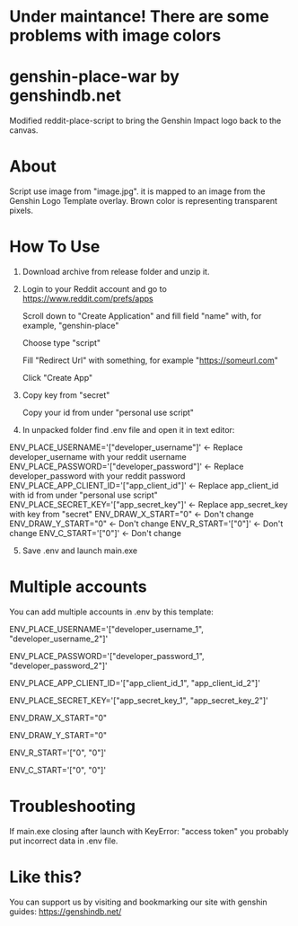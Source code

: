 # Under maintance! There are some problems with image colors

# genshin-place-war by genshindb.net
Modified reddit-place-script to bring the Genshin Impact logo back to the canvas.

# About
Script use image from "image.jpg". it is mapped to an image from the Genshin Logo Template overlay. Brown color is representing transparent pixels.

# How To Use
1. Download archive from release folder and unzip it.
2. Login to your Reddit account and go to
   https://www.reddit.com/prefs/apps
   
   Scroll down to "Create Application" and fill field "name" with, for example, "genshin-place"
   
   Choose type "script"
   
   Fill "Redirect Url" with something, for example "https://someurl.com"
   
   Click "Create App"
   
3. Copy key from "secret"

   Copy your id from under "personal use script"
   
4. In unpacked folder find .env file and open it in text editor:

ENV_PLACE_USERNAME='["developer_username"]'       <- Replace developer_username with your reddit username
ENV_PLACE_PASSWORD='["developer_password"]'       <- Replace developer_password with your reddit password
ENV_PLACE_APP_CLIENT_ID='["app_client_id"]'       <- Replace app_client_id with id from under "personal use script"
ENV_PLACE_SECRET_KEY='["app_secret_key"]'         <- Replace app_secret_key with key from "secret"
ENV_DRAW_X_START="0"                              <- Don't change
ENV_DRAW_Y_START="0"                              <- Don't change
ENV_R_START='["0"]'                               <- Don't change
ENV_C_START='["0"]'                               <- Don't change

5. Save .env and launch main.exe

# Multiple accounts
You can add multiple accounts in .env by this template:

ENV_PLACE_USERNAME='["developer_username_1", "developer_username_2"]'

ENV_PLACE_PASSWORD='["developer_password_1", "developer_password_2"]'

ENV_PLACE_APP_CLIENT_ID='["app_client_id_1", "app_client_id_2"]'

ENV_PLACE_SECRET_KEY='["app_secret_key_1", "app_secret_key_2"]'

ENV_DRAW_X_START="0"

ENV_DRAW_Y_START="0"

ENV_R_START='["0", "0"]'

ENV_C_START='["0", "0"]'


# Troubleshooting
If main.exe closing after launch with KeyError: "access token" you probably put incorrect data in .env file.

# Like this?
You can support us by visiting and bookmarking our site with genshin guides: https://genshindb.net/
